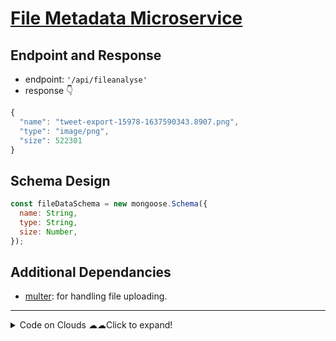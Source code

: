 # [File Metadata Microservice](https://www.freecodecamp.org/learn/apis-and-microservices/apis-and-microservices-projects/file-metadata-microservice)

## Endpoint and Response

- endpoint: `'/api/fileanalyse'`
- response 👇

```js
{
  "name": "tweet-export-15978-1637590343.8907.png",
  "type": "image/png",
  "size": 522301
}
```

## Schema Design

```js
const fileDataSchema = new mongoose.Schema({
  name: String,
  type: String,
  size: Number,
});
```

## Additional Dependancies

- [multer](https://www.npmjs.com/package/multer): for handling file uploading.

---

<details>
  <summary>Code on Clouds ☁☁Click to expand!</summary>
  
 - find the link to Replit: [here](https://replit.com/@DwaipayanChakro/fcc-filemetadata#server.js)
</details>
